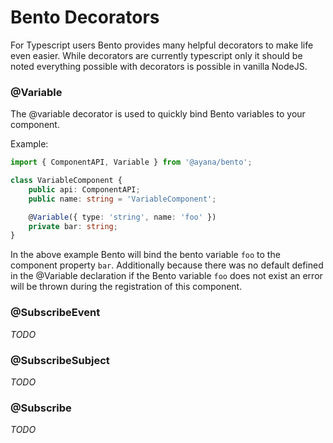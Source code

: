 # Bento Decorators

For Typescript users Bento provides many helpful decorators to make life even easier. While decorators are currently typescript only it should be noted everything possible with decorators is possible in vanilla NodeJS.

### @Variable

The @variable decorator is used to quickly bind Bento variables to your component.

Example:
```ts
import { ComponentAPI, Variable } from '@ayana/bento';

class VariableComponent {
	public api: ComponentAPI;
	public name: string = 'VariableComponent';

	@Variable({ type: 'string', name: 'foo' })
	private bar: string;
}
```

In the above example Bento will bind the bento variable `foo` to the component property `bar`. Additionally because there was no default defined in the @Variable declaration if the Bento variable `foo` does not exist an error will be thrown during the registration of this component.

### @SubscribeEvent

*TODO*

### @SubscribeSubject

*TODO*

### @Subscribe

*TODO*
